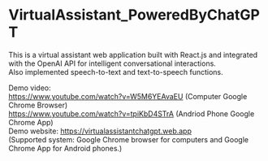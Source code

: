 # VirtualAssistant_PoweredByChatGPT
 This is a virtual assistant web application built with React.js and integrated with the OpenAI API for intelligent conversational interactions.
 <br />Also implemented speech-to-text and text-to-speech functions.
 
 Demo video:  <br />
 https://www.youtube.com/watch?v=W5M6YEAvaEU (Computer Google Chrome Browser)<br />
 https://www.youtube.com/watch?v=tpiKbD4STrA (Andriod Phone Google Chrome App)<br />
 Demo website: https://virtualassistantchatgpt.web.app <br />
 (Supported system: Google Chrome browser for computers and Google Chrome App for Android phones.)
